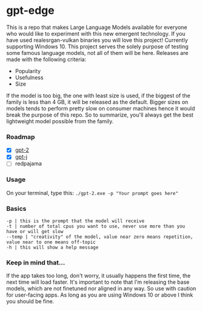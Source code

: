 # gpt-edge
This is a repo that makes Large Language Models available for everyone who would like to experiment with this new emergent technology. If you have used realesrgan-vulkan binaries you will love this project! Currently supporting Windows 10. This project serves the solely purpose of testing some famous language models, not all of them will be here. Releases are made with the following criteria:<br>
- Popularity
- Usefulness
- Size

If the model is too big, the one with least size is used, if the biggest of the family is less than 4 GB, it will be released as the default. Bigger sizes on models tends to perform pretty slow on consumer machines hence it would break the purpose of this repo. So to summarize, you'll always get the best lightweight model possible from the family.

### Roadmap

- [x] [gpt-2](https://github.com/appvoid/gpt-edge/releases/download/gpt-2/gpt-2.exe)
- [x] [gpt-j](https://github.com/appvoid/gpt-edge/releases/tag/gpt-j)
- [ ] redpajama

### Usage
On your terminal, type this:
```./gpt-2.exe -p "Your prompt goes here"```

### Basics 
```
-p | this is the prompt that the model will receive
-t | number of total cpus you want to use, never use more than you have or will get slow
--temp | "creativity" of the model, value near zero means repetition, value near to one means off-topic
-h | this will show a help message
```

### Keep in mind that...
If the app takes too long, don't worry, it usually happens the first time, the next time will load faster. It's important to note that I'm releasing the base models, which are not finetuned nor aligned in any way. So use with caution for user-facing apps. As long as you are using Windows 10 or above I think you should be fine.

